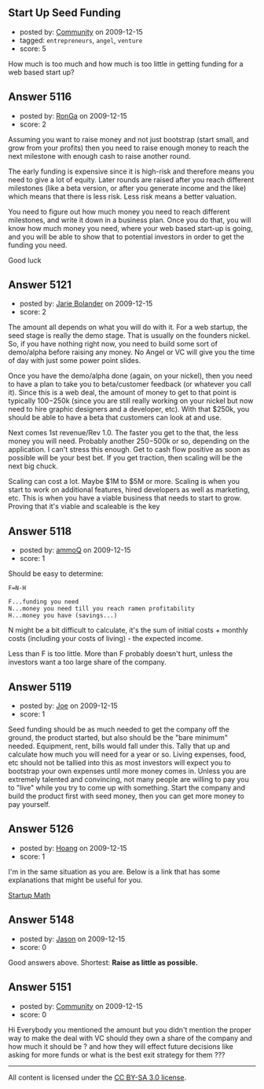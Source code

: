 ## Start Up Seed Funding

- posted by: [Community](https://stackexchange.com/users/-1/-1-community) on 2009-12-15
- tagged: `entrepreneurs`, `angel`, `venture`
- score: 5

How much is too much and how much is too little in getting funding for a web based start up?


## Answer 5116

- posted by: [RonGa](https://stackexchange.com/users/-1/218-ronga) on 2009-12-15
- score: 2

Assuming you want to raise money and not just bootstrap (start small, and grow from your profits) then you need to raise enough money to reach the next milestone with enough cash to raise another round.

The early funding is expensive since it is high-risk and therefore means you need to give a lot of equity.  Later rounds are raised after you reach different milestones (like a beta version, or after you generate income and the like) which means that there is less risk.  Less risk means a better valuation.

You need to figure out how much money you need to reach different milestones, and write it down in a business plan.  Once you do that, you will know how much money you need, where your web based start-up is going, and you will be able to show that to potential investors in order to get the funding you need.


Good luck


## Answer 5121

- posted by: [Jarie Bolander](https://stackexchange.com/users/-1/585-jarie-bolander) on 2009-12-15
- score: 2

The amount all depends on what you will do with it. For a web startup, the seed stage is really the demo stage. That is usually on the founders nickel. So, if you have nothing right now, you need to build some sort of demo/alpha before raising any money. No Angel or VC will give you the time of day with just some power point slides.

Once you have the demo/alpha done (again, on your nickel), then you need to have a plan to take you to beta/customer feedback (or whatever you call it). Since this is a web deal, the amount of money to get to that point is typically $100-$250k (since you are still really working on your nickel but now need to hire graphic designers and a developer, etc). With that $250k, you should be able to have a beta that customers can look at and use.

Next comes 1st revenue/Rev 1.0. The faster you get to the that, the less money you will need. Probably another $250-$500k or so, depending on the application. I can't stress this enough. Get to cash flow positive as soon as possible will be your best bet. If you get traction, then scaling will be the next big chuck.

Scaling can cost a lot. Maybe $1M to $5M or more. Scaling is when you start to work on additional features, hired developers as well as marketing, etc. This is when you have a viable business that needs to start to grow. Proving that it's viable and scaleable is the key


## Answer 5118

- posted by: [ammoQ](https://stackexchange.com/users/-1/1685-ammoq) on 2009-12-15
- score: 1

Should be easy to determine:

    F=N-H
    
    F...funding you need
    N...money you need till you reach ramen profitability
    H...money you have (savings...)


N might be a bit difficult to calculate, it's the sum of initial costs + monthly costs (including your costs of living) - the expected income.

Less than F is too little. More than F probably doesn't hurt, unless the investors want a too large share of the company.


## Answer 5119

- posted by: [Joe](https://stackexchange.com/users/-1/1081-joe) on 2009-12-15
- score: 1

Seed funding should be as much needed to get the company off the ground, the product started, but also should be the "bare minimum" needed.  Equipment, rent, bills would fall under this.  Tally that up and calculate how much you will need for a year or so.   Living expenses, food, etc should not be tallied into this as most investors will expect you to bootstrap your own expenses until more money comes in.  Unless you are extremely talented and convincing, not many people are willing to pay you to "live" while you try to come up with something.   Start the company and build the product first with seed money, then you can get more money to pay yourself.  


## Answer 5126

- posted by: [Hoang](https://stackexchange.com/users/-1/1735-hoang) on 2009-12-15
- score: 1

<p>I'm in the same situation as you are. Below is a link that has some explanations that might be useful for you.</p>

<p><a href="http://startupmath.com/2009/09/01/cap-table-basics/" rel="nofollow">Startup Math</a></p>



## Answer 5148

- posted by: [Jason](https://stackexchange.com/users/-1/2-jason) on 2009-12-15
- score: 0

Good answers above.  Shortest: **Raise as little as possible.**


## Answer 5151

- posted by: [Community](https://stackexchange.com/users/-1/-1-community) on 2009-12-15
- score: 0

Hi Everybody you mentioned the amount but you didn't mention the proper way to make the deal with VC should they own a share of the company and how much it should be ? and how they will effect future decisions like asking for more funds or what is the best exit strategy for them ???



---

All content is licensed under the [CC BY-SA 3.0 license](https://creativecommons.org/licenses/by-sa/3.0/).
